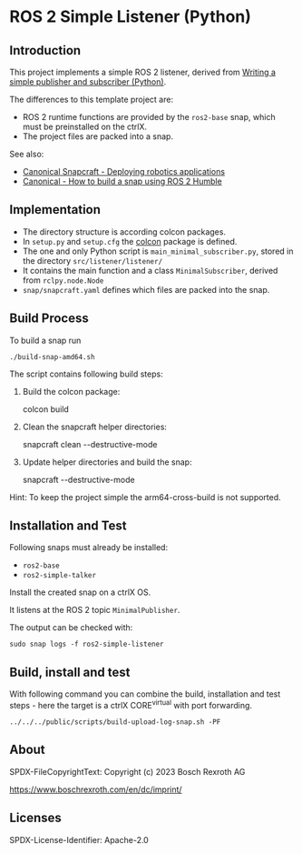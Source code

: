 # ROS 2 Simple Listener (Python)

## Introduction

This project implements a simple ROS 2 listener, derived from [Writing a simple publisher and subscriber (Python)](https://docs.ros.org/en/humble/Tutorials/Beginner-Client-Libraries/Writing-A-Simple-Py-Publisher-And-Subscriber.html#writing-a-simple-publisher-and-subscriber-python).

The differences to this template project are:

* ROS 2 runtime functions are provided by the `ros2-base` snap, which must be preinstalled on the ctrlX.
* The project files are packed into a snap.

See also:

* [Canonical Snapcraft - Deploying robotics applications](https://snapcraft.io/docs/robotics)
* [Canonical - How to build a snap using ROS 2 Humble](https://canonical.com/blog/how-to-build-a-snap-using-ros-2-humble)

## Implementation

* The directory structure is according colcon packages.
* In `setup.py` and `setup.cfg` the [colcon](https://colcon.readthedocs.io/en/released/) package is defined.
* The one and only Python script is `main_minimal_subscriber.py`, stored in the directory `src/listener/listener/`
* It contains the main function and a class `MinimalSubscriber`, derived from `rclpy.node.Node`
* `snap/snapcraft.yaml` defines which files are packed into the snap.

## Build Process

To build a snap run

    ./build-snap-amd64.sh

The script contains following build steps:

1. Build the colcon package:

    colcon build

2. Clean the snapcraft helper directories:

    snapcraft clean --destructive-mode

3. Update helper directories and build the snap:

    snapcraft --destructive-mode

Hint: To keep the project simple the arm64-cross-build is not supported.

## Installation and Test

Following snaps must already be installed:

* `ros2-base`
* `ros2-simple-talker`

Install the created snap on a ctrlX OS.

It listens at the ROS 2 topic `MinimalPublisher`.

The output can be checked with:

    sudo snap logs -f ros2-simple-listener

## Build, install and test

With following command you can combine the build, installation and test steps - here the target is a ctrlX CORE<sup>virtual</sup> with port forwarding.

    ../../../public/scripts/build-upload-log-snap.sh -PF

## About

SPDX-FileCopyrightText: Copyright (c) 2023 Bosch Rexroth AG

<https://www.boschrexroth.com/en/dc/imprint/>

## Licenses

SPDX-License-Identifier: Apache-2.0


